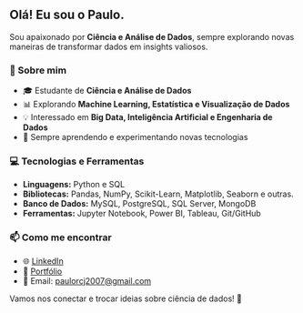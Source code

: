 ## Olá! Eu sou o Paulo.

Sou apaixonado por **Ciência e Análise de Dados**, sempre explorando novas maneiras de transformar dados em insights valiosos.

### 🚀 Sobre mim
- 🎓 Estudante de **Ciência e Análise de Dados**
- 📊 Explorando **Machine Learning, Estatística e Visualização de Dados**
- 💡 Interessado em **Big Data, Inteligência Artificial e Engenharia de Dados**
- 🔎 Sempre aprendendo e experimentando novas tecnologias

### 💻 Tecnologias e Ferramentas
- **Linguagens:** Python e SQL
- **Bibliotecas:** Pandas, NumPy, Scikit-Learn, Matplotlib, Seaborn e outras.
- **Banco de Dados:** MySQL, PostgreSQL, SQL Server, MongoDB
- **Ferramentas:** Jupyter Notebook, Power BI, Tableau, Git/GitHub

### 📫 Como me encontrar
- 🌐 [LinkedIn](www.linkedin.com/in/paulo-ribeiro-ds)
- 📝 [Portfólio](https://paulorcj2007.wixsite.com/portfolio)
- 📧 Email: paulorcj2007@gmail.com

Vamos nos conectar e trocar ideias sobre ciência de dados! 🚀


<!--
**PauloJr007/PauloJr007** is a ✨ _special_ ✨ repository because its `README.md` (this file) appears on your GitHub profile.

Here are some ideas to get you started:

- 🔭 I’m currently working on ...
- 🌱 I’m currently learning ...
- 👯 I’m looking to collaborate on ...
- 🤔 I’m looking for help with ...
- 💬 Ask me about ...
- 📫 How to reach me: ...
- 😄 Pronouns: ...
- ⚡ Fun fact: ...
-->

